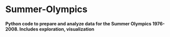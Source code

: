 # Summer-Olympics

#### Python code to prepare and analyze data for the Summer Olympics 1976-2008. Includes exploration, visualization
